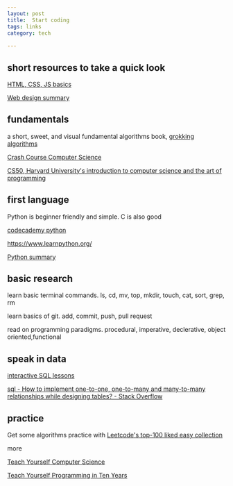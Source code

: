 ```yaml
---
layout: post
title:  Start coding
tags: links
category: tech
 
---
```




## short resources to take a quick look 

[HTML, CSS, JS basics](https://www.w3schools.com/html/default.asp)
   
[Web design summary](https://jgthms.com/web-design-in-4-minutes/)



## fundamentals 

a short, sweet, and visual fundamental algorithms book, [grokking algorithms](http://93.174.95.29/main/9F2B390517083CF4485BA524B80815F5)

[Crash Course Computer Science](https://www.youtube.com/playlist?list=PL8dPuuaLjXtNlUrzyH5r6jN9ulIgZBpdo)

[CS50, Harvard University's introduction to computer science and the art of programming](https://www.youtube.com/playlist?list=PLhQjrBD2T381L3iZyDTxRwOBuUt6m1FnW)

## first language

Python is beginner friendly and simple. C is also good 

[codecademy python](https://www.codecademy.com/learn/learn-python)

<https://www.learnpython.org/>

[Python summary](https://learnxinyminutes.com/docs/python/)

## basic research 

learn basic terminal commands. ls, cd, mv, top, mkdir, touch, cat, sort, grep, rm 

learn basics of git. add, commit, push, pull request

read on programming paradigms. procedural, imperative, declerative, object oriented,functional  
   

## speak in data

[interactive SQL lessons](https://sqlbolt.com/)

[sql - How to implement one-to-one, one-to-many and many-to-many relationships while designing tables? - Stack Overflow](https://stackoverflow.com/questions/7296846/how-to-implement-one-to-one-one-to-many-and-many-to-many-relationships-while-de)

## practice

Get some algorithms practice with [Leetcode's top-100 liked easy collection](https://leetcode.com/problemset/top-100-liked-questions/?difficulty=Easy)


more

[Teach Yourself Computer Science](https://teachyourselfcs.com/)

[Teach Yourself Programming in Ten Years](http://norvig.com/21-days.html)